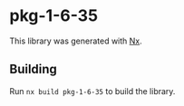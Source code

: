 # pkg-1-6-35

This library was generated with [Nx](https://nx.dev).

## Building

Run `nx build pkg-1-6-35` to build the library.
